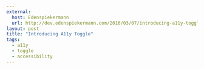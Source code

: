 ```yaml
---
external:
  host: Edenspiekermann
  url: http://dev.edenspiekermann.com/2016/03/07/introducing-a11y-toggle/
layout: post
title: "Introducing A11y Toggle"
tags: 
  - a11y
  - toggle
  - accessibility
---
```

